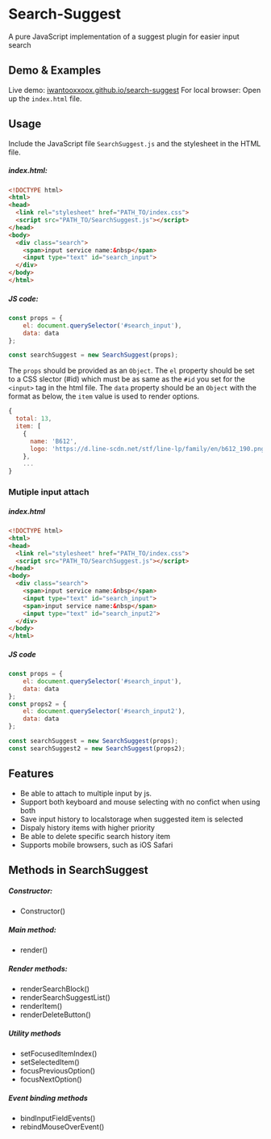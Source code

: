 Search-Suggest
==============

A pure JavaScript implementation of a suggest plugin for easier
input search

## Demo & Examples
Live demo: [iwantooxxoox.github.io/search-suggest](https://iwantooxxoox.github.io/search-suggest/)
For local browser: Open up the `index.html` file.

## Usage
Include the JavaScript file `SearchSuggest.js` and the stylesheet in the HTML file.

##### index.html:
```html
<!DOCTYPE html>
<html>
<head>
  <link rel="stylesheet" href="PATH_TO/index.css">
  <script src="PATH_TO/SearchSuggest.js"></script>
</head>
<body>
  <div class="search">
    <span>input service name:&nbsp</span>
    <input type="text" id="search_input">
  </div>
</body>
</html>
```

##### JS code:
```javascript
const props = {
    el: document.querySelector('#search_input'),
    data: data
};

const searchSuggest = new SearchSuggest(props);

```

The `props` should be provided as an `Object`. 
The `el` property should be set to a CSS slector (#id) which must be as same as the `#id` you set for the `<input>` tag in the html file.
The `data` property should be an `Object` with the format as below, the `item` value is used to render options.
```javascript
{
  total: 13,
  item: [
    {
      name: 'B612',
      logo: 'https://d.line-scdn.net/stf/line-lp/family/en/b612_190.png'
    },
    ...
}
```
### Mutiple input attach
##### index.html
```html
<!DOCTYPE html>
<html>
<head>
  <link rel="stylesheet" href="PATH_TO/index.css">
  <script src="PATH_TO/SearchSuggest.js"></script>
</head>
<body>
  <div class="search">
    <span>input service name:&nbsp</span>
    <input type="text" id="search_input">
    <span>input service name:&nbsp</span>
    <input type="text" id="search_input2">
  </div>
</body>
</html>
```

##### JS code
```javascript
const props = {
    el: document.querySelector('#search_input'),
    data: data
};
const props2 = {
    el: document.querySelector('#search_input2'),
    data: data
};

const searchSuggest = new SearchSuggest(props);
const searchSuggest2 = new SearchSuggest(props2);
```

## Features
- Be able to attach to multiple input by js.
- Support both keyboard and mouse selecting with no confict when using both
- Save input history to localstorage when suggested item is selected
- Dispaly history items with higher priority
-  Be able to delete specific search history item
- Supports mobile browsers, such as iOS Safari

## Methods in SearchSuggest
##### Constructor:
- Constructor()
##### Main method:
- render()
##### Render methods:
- renderSearchBlock()
- renderSearchSuggestList()
- renderItem()
- renderDeleteButton()
##### Utility methods
- setFocusedItemIndex()
- setSelectedItem()
- focusPreviousOption()
- focusNextOption()
##### Event binding methods
- bindInputFieldEvents()
- rebindMouseOverEvent()







